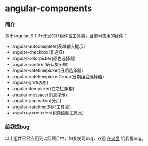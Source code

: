 # angular-components

### 简介
基于angularJS 1.3+开发的UI组件或工具类，目前可使用的组件： 

- angular-autocomplete(表单输入提示)
- angular-checkbox(复选框)
- angular-colorpicker(颜色选择器)
- angular-confirm(确认提示框)
- angular-datetimepicker(日期选择器)
- angular-datetimepickerGroup(日期组合选择器)
- angular-grid(表格)
- angular-itempicker(左右栏穿梭)
- angular-message(消息提示)
- angular-pagination(分页)
- angular-datetime(时间工具类)
- angular-permission(权限控制工具类)

### 给我提bug
以上组件已经应用到实际项目中，如果发现bug，欢迎 [在这里](https://github.com/linjinying/angular-components/issues) 给我提bug。